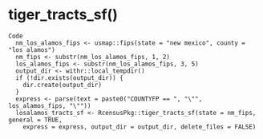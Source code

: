 # tiger_tracts_sf()

    Code
      nm_los_alamos_fips <- usmap::fips(state = "new mexico", county = "los alamos")
      nm_fips <- substr(nm_los_alamos_fips, 1, 2)
      los_alamos_fips <- substr(nm_los_alamos_fips, 3, 5)
      output_dir <- withr::local_tempdir()
      if (!dir.exists(output_dir)) {
        dir.create(output_dir)
      }
      express <- parse(text = paste0("COUNTYFP == ", "\"", los_alamos_fips, "\""))
      losalamos_tracts_sf <- RcensusPkg::tiger_tracts_sf(state = nm_fips, general = TRUE,
        express = express, output_dir = output_dir, delete_files = FALSE)


